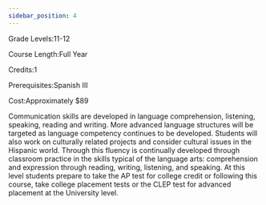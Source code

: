 ```yaml
---
sidebar_position: 4
---
```

Grade Levels:11-12

Course Length:Full Year

Credits:1

Prerequisites:Spanish III

Cost:Approximately $89

Communication skills are developed in language comprehension, listening, speaking, reading and writing. More advanced language structures will be targeted as language competency continues to be developed. Students will also work on culturally related projects and consider cultural issues in the Hispanic world. Through this fluency is continually developed through classroom practice in the skills typical of the language arts: comprehension and expression through reading, writing, listening, and speaking. At this level students prepare to take the AP test for college credit or following this course, take college placement tests or the CLEP test for advanced placement at the University level.